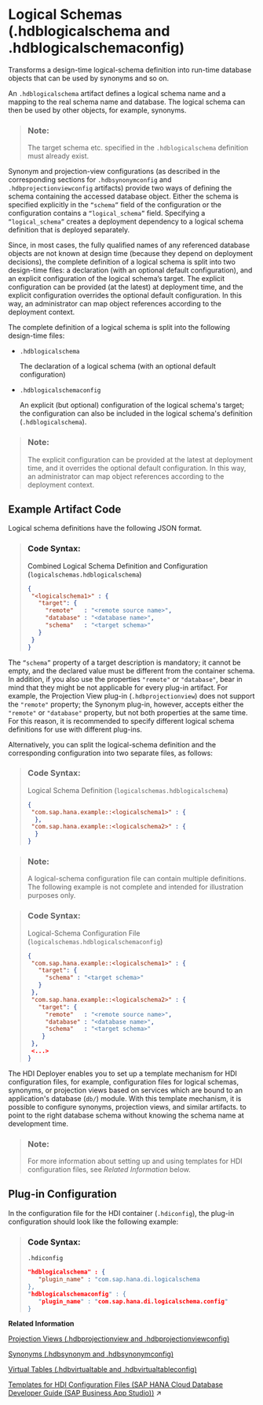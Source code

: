 <!-- loiofa9cda8b540a486dacd12e06f9a60330 -->

# Logical Schemas \(.hdblogicalschema and .hdblogicalschemaconfig\)

Transforms a design-time logical-schema definition into run-time database objects that can be used by synonyms and so on.



An `.hdblogicalschema` artifact defines a logical schema name and a mapping to the real schema name and database. The logical schema can then be used by other objects, for example, synonyms.

> ### Note:  
> The target schema etc. specified in the `.hdblogicalschema` definition must already exist.

Synonym and projection-view configurations \(as described in the corresponding sections for `.hdbsynonymconfig` and `.hdbprojectionviewconfig` artifacts\) provide two ways of defining the schema containing the accessed database object. Either the schema is specified explicitly in the <code>“schema”</code> field of the configuration or the configuration contains a <code>“logical_schema”</code> field. Specifying a <code>“logical_schema”</code> creates a deployment dependency to a logical schema definition that is deployed separately.

Since, in most cases, the fully qualified names of any referenced database objects are not known at design time \(because they depend on deployment decisions\), the complete definition of a logical schema is split into two design-time files: a declaration \(with an optional default configuration\), and an explicit configuration of the logical schema’s target. The explicit configuration can be provided \(at the latest\) at deployment time, and the explicit configuration overrides the optional default configuration. In this way, an administrator can map object references according to the deployment context.

The complete definition of a logical schema is split into the following design-time files:

-   `.hdblogicalschema`

    The declaration of a logical schema \(with an optional default configuration\)

-   `.hdblogicalschemaconfig`

    An explicit \(but optional\) configuration of the logical schema's target; the configuration can also be included in the logical schema's definition \(`.hdblogicalschema`\).


> ### Note:  
> The explicit configuration can be provided at the latest at deployment time, and it overrides the optional default configuration. In this way, an administrator can map object references according to the deployment context.



<a name="loiofa9cda8b540a486dacd12e06f9a60330__section_ckz_fxh_1hb"/>

## Example Artifact Code

Logical schema definitions have the following JSON format.

> ### Code Syntax:  
> Combined Logical Schema Definition and Configuration \(`logicalschemas.hdblogicalschema`\)
> 
> ```json
> {
>  "<logicalschema1>" : {
>    "target": {
>      "remote"   : "<remote source name>", 
>      "database" : "<database name>", 
>      "schema"   : "<target schema>"   
>    } 
>  }
> }
> ```

The <code>“schema”</code> property of a target description is mandatory; it cannot be empty, and the declared value must be different from the container schema. In addition, if you also use the properties `"remote"` or `"database"`, bear in mind that they might be not applicable for every plug-in artifact. For example, the Projection View plug-in \(`.hdbprojectionview`\) does not support the `"remote"` property; the Synonym plug-in, however, accepts either the `"remote"` or `"database"` property, but not both properties at the same time. For this reason, it is recommended to specify different logical schema definitions for use with different plug-ins.

Alternatively, you can split the logical-schema definition and the corresponding configuration into two separate files, as follows:

> ### Code Syntax:  
> Logical Schema Definition \(`logicalschemas.hdblogicalschema`\)
> 
> ```json
> {
>  "com.sap.hana.example::<logicalschema1>" : {
>   },
>  "com.sap.hana.example::<logicalschema2>" : {
>   }
> }
> ```

> ### Note:  
> A logical-schema configuration file can contain multiple definitions. The following example is not complete and intended for illustration purposes only.

> ### Code Syntax:  
> Logical-Schema Configuration File \(`logicalschemas.hdblogicalschemaconfig`\)
> 
> ```json
> {
>  "com.sap.hana.example::<logicalschema1>" : {
>    "target": { 
>      "schema" : "<target schema>"   
>    } 
>  }, 
>  "com.sap.hana.example::<logicalschema2>" : { 
>    "target": { 
>      "remote"   : "<remote source name>", 
>      "database" : "<database name>",
>      "schema"   : "<target schema>"
>     }
>  }, 
>  <...> 
> } 
> ```

The HDI Deployer enables you to set up a template mechanism for HDI configuration files, for example, configuration files for logical schemas, synonyms, or projection views based on services which are bound to an application's database \(`db/`\) module. With this template mechanism, it is possible to configure synonyms, projection views, and similar artifacts. to point to the right database schema without knowing the schema name at development time.

> ### Note:  
> For more information about setting up and using templates for HDI configuration files, see *Related Information* below.



<a name="loiofa9cda8b540a486dacd12e06f9a60330__section_ssr_cxh_1hb"/>

## Plug-in Configuration

In the configuration file for the HDI container \(`.hdiconfig`\), the plug-in configuration should look like the following example:

> ### Code Syntax:  
> `.hdiconfig`
> 
> ```json
> "hdblogicalschema" : { 
>    "plugin_name" : "com.sap.hana.di.logicalschema
> }, 
> "hdblogicalschemaconfig" : { 
>    "plugin_name" : "com.sap.hana.di.logicalschema.config" 
> }
> ```

**Related Information**  


[Projection Views \(.hdbprojectionview and .hdbprojectionviewconfig\)](projection-views-hdbprojectionview-and-hdbprojectionviewconfig-d8a3392.md "Transforms a design-time projection-view definition into a database object.")

[Synonyms \(.hdbsynonym and .hdbsynonymconfig\)](synonyms-hdbsynonym-and-hdbsynonymconfig-aad1653.md "Transforms a design-time synonym definition into a database synonym object.")

[Virtual Tables \(.hdbvirtualtable and .hdbvirtualtableconfig\)](virtual-tables-hdbvirtualtable-and-hdbvirtualtableconfig-0819114.md "Transform a design-time virtual table resource into a virtual table database object.")

[Templates for HDI Configuration Files (SAP HANA Cloud Database Developer Guide (SAP Business App Studio))](https://help.sap.com/viewer/b9902c314aef4afb8f7a29bf8c5b37b3/2023_4_QRC/en-US/7ef53fb04ecc49a3ae647c21a0736994.html "The HDI Deployer implements a template mechanism for HDI configuration files.") :arrow_upper_right:

